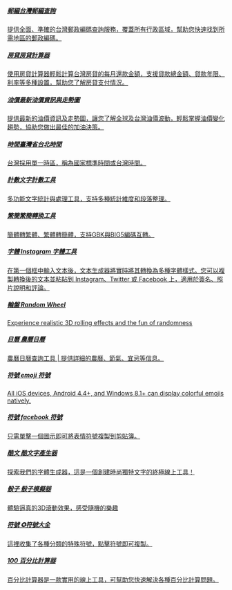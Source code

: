 <a href="https://zip.886life.com/" class="text-decoration-none"> 
<h5 class="article-title">
	<u>郵編台灣郵編查詢</u> 
</h5>
<p class="article-excerpt">
	<u>提供全面、準確的台灣郵政編碼查詢服務，覆蓋所有行政區域，幫助您快速找到所需地區的郵政編碼。</u> 
</p>
</a> <a href="https://886life.com/tools/fangdai.html" class="text-decoration-none"> 
<h5 class="article-title">
	<u>房貸房貸計算器</u> 
</h5>
<p class="article-excerpt">
	<u>使用房貸計算器輕鬆計算台灣房貸的每月還款金額，支援貸款總金額、貸款年限、利率等多種設置，幫助您了解房貸支付情況。</u> 
</p>
</a> <a href="https://886life.com/tools/youjia.html" class="text-decoration-none"> 
<h5 class="article-title">
	<u>油價最新油價資訊與走勢圖</u> 
</h5>
<p class="article-excerpt">
	<u>提供最新的油價資訊及走勢圖，讓您了解全球及台灣油價波動，輕鬆掌握油價變化趨勢，協助您做出最佳的加油決策。</u> 
</p>
</a> <a href="https://time.886life.com/tw/taipei/" class="text-decoration-none"> 
<h5 class="article-title">
	<u>時間臺灣省台北時間</u> 
</h5>
<p class="article-excerpt">
	<u>台灣採用單一時區，稱為國家標準時間或台灣時間。</u> 
</p>
</a> <a href="https://886life.com/tools/wordcount.html" class="text-decoration-none"> 
<h5 class="article-title">
	<u>計數文字計數工具</u> 
</h5>
<p class="article-excerpt">
	<u>多功能文字統計與處理工具，支持多種統計維度和段落整理。</u> 
</p>
</a> <a href="https://886life.com/tools/gbk-big5-gb2312-utf8.html" class="text-decoration-none"> 
<h5 class="article-title">
	<u>繁簡繁簡轉換工具</u> 
</h5>
<p class="article-excerpt">
	<u>簡體轉繁體、繁體轉簡體，支持GBK與BIG5編碼互轉。</u> 
</p>
</a> <a href="https://instagram.886life.com/tw/" class="text-decoration-none"> 
<h5 class="article-title">
	<u>字體&nbsp;Instagram 字體工具</u> 
</h5>
<p class="article-excerpt">
	<u>在第一個框中輸入文本後，文本生成器將實時將其轉換為多種字體樣式。您可以複製轉換後的文本並粘貼到 Instagram、Twitter 或 Facebook 上，適用於簽名、照片說明和評論。</u> 
</p>
</a> <a href="https://random-wheel.886life.com/" class="text-decoration-none"> 
<h5 class="article-title">
	<u>輪盤&nbsp;Random Wheel</u> 
</h5>
<p class="article-excerpt">
	<u>Experience realistic 3D rolling effects and the fun of randomness</u> 
</p>
</a> <a href="https://rili.886life.com/" class="text-decoration-none"> 
<h5 class="article-title">
	<u>日曆&nbsp;農曆日曆</u> 
</h5>
<p class="article-excerpt">
	<u>農曆日曆查詢工具 | 提供詳細的農曆、節氣、宜忌等信息。</u> 
</p>
</a> <a href="https://emoji.886life.com/" class="text-decoration-none"> 
<h5 class="article-title">
	<u>符號&nbsp;emoji 符號</u> 
</h5>
<p class="article-excerpt">
	<u>All iOS devices, Android 4.4+, and Windows 8.1+ can display colorful emojis natively.</u> 
</p>
</a> <a href="https://x-symbols.886life.com/" class="text-decoration-none"> 
<h5 class="article-title">
	<u>符號&nbsp;facebook 符號</u> 
</h5>
<p class="article-excerpt">
	<u>只需單擊一個圖示即可將表情符號複製到剪貼簿。</u> 
</p>
</a> <a href="https://cool-text.886life.com/" class="text-decoration-none"> 
<h5 class="article-title">
	<u>酷文&nbsp;酷文字產生器</u> 
</h5>
<p class="article-excerpt">
	<u>探索我們的字體生成器，這是一個創建時尚獨特文字的終極線上工具！</u> 
</p>
</a> <a href="https://random-dice.886life.com/" class="text-decoration-none"> 
<h5 class="article-title">
	<u>骰子&nbsp;骰子模擬器</u> 
</h5>
<p class="article-excerpt">
	<u>體驗逼真的3D滾動效果，感受隨機的樂趣</u> 
</p>
</a> <a href="https://symbol.886life.com/" class="text-decoration-none"> 
<h5 class="article-title">
	<u>符號&nbsp;✪符號大全</u> 
</h5>
<p class="article-excerpt">
	<u>這裡收集了各種分類的特殊符號，點擊符號即可複製。</u> 
</p>
</a> <a href="https://100.886life.com/tw/" class="text-decoration-none"> 
<h5 class="article-title">
	<u>100&nbsp;百分比計算器</u> 
</h5>
<p class="article-excerpt">
	<u>百分比計算器是一款實用的線上工具，可幫助您快速解決各種百分比計算問題。</u> 
</p>
</a>
